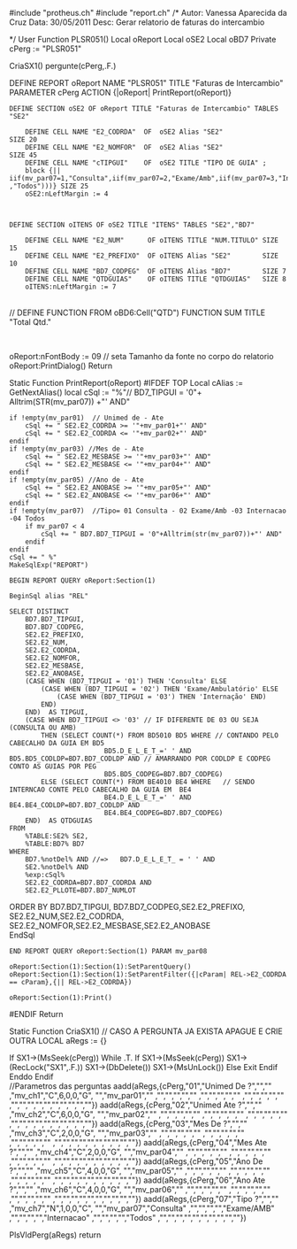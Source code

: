 #include "protheus.ch"
#include "report.ch"
/*
	Autor: Vanessa Aparecida da Cruz
	Data: 30/05/2011
	Desc: Gerar relatorio de faturas do intercambio 
	
*/
User Function PLSR051()
Local oReport
Local oSE2
Local oBD7
Private cPerg := "PLSR051"

CriaSX1()
pergunte(cPerg,.F.)

DEFINE REPORT oReport NAME "PLSR051" TITLE "Faturas de Intercambio" PARAMETER cPerg ACTION {|oReport| PrintReport(oReport)}


	DEFINE SECTION oSE2 OF oReport TITLE "Faturas de Intercambio" TABLES "SE2"
	
		DEFINE CELL NAME "E2_CODRDA"  OF  oSE2 Alias "SE2"             SIZE 20
		DEFINE CELL NAME "E2_NOMFOR"  OF  oSE2 Alias "SE2"             SIZE 45
	    DEFINE CELL NAME "cTIPGUI"    OF  oSE2 TITLE "TIPO DE GUIA" ;
	    block {|| iif(mv_par07=1,"Consulta",iif(mv_par07=2,"Exame/Amb",iif(mv_par07=3,"Internacão" ,"Todos")))} SIZE 25	 
	 	oSE2:nLeftMargin := 4 


  	    
    DEFINE SECTION oITENS OF oSE2 TITLE "ITENS" TABLES "SE2","BD7"
       
     	DEFINE CELL NAME "E2_NUM"	   OF oITENS TITLE "NUM.TITULO" SIZE 15
        DEFINE CELL NAME "E2_PREFIXO"  OF oITENS Alias "SE2"        SIZE 10
        DEFINE CELL NAME "BD7_CODPEG"  OF oITENS Alias "BD7"        SIZE 7
        DEFINE CELL NAME "QTDGUIAS"    OF oITENS TITLE "QTDGUIAS"   SIZE 8
    	oITENS:nLeftMargin := 7


​	  
	 //	DEFINE FUNCTION FROM oBD6:Cell("QTD") FUNCTION SUM TITLE "Total Qtd."   


​		 


oReport:nFontBody := 09  // seta Tamanho da fonte no corpo do relatorio
oReport:PrintDialog()
Return

Static Function PrintReport(oReport)
#IFDEF TOP
	Local cAlias := GetNextAlias()
	local cSql := "%"// BD7_TIPGUI = '0"+ Alltrim(STR(mv_par07)) +"' AND"
	
	if !empty(mv_par01)  // Unimed de - Ate
		cSql += " SE2.E2_CODRDA >= '"+mv_par01+"' AND"
		cSql += " SE2.E2_CODRDA <= '"+mv_par02+"' AND"
	endif	
	if !empty(mv_par03) //Mes de - Ate
		cSql += " SE2.E2_MESBASE >= '"+mv_par03+"' AND"
		cSql += " SE2.E2_MESBASE <= '"+mv_par04+"' AND"
	endif
	if !empty(mv_par05) //Ano de - Ate
		cSql += " SE2.E2_ANOBASE >= '"+mv_par05+"' AND"
		cSql += " SE2.E2_ANOBASE <= '"+mv_par06+"' AND"
	endif 
	if !empty(mv_par07)  //Tipo= 01 Consulta - 02 Exame/Amb -03 Internacao -04 Todos
		if mv_par07 < 4
			cSql += " BD7.BD7_TIPGUI = '0"+Alltrim(str(mv_par07))+"' AND"  
		endif
	endif
	cSql += " %"
	MakeSqlExp("REPORT")
			
	BEGIN REPORT QUERY oReport:Section(1)
	
	BeginSql alias "REL"
	
	SELECT DISTINCT 
		BD7.BD7_TIPGUI,
		BD7.BD7_CODPEG,
		SE2.E2_PREFIXO,
		SE2.E2_NUM,
		SE2.E2_CODRDA,
		SE2.E2_NOMFOR,
		SE2.E2_MESBASE,
		SE2.E2_ANOBASE,	
 		(CASE WHEN (BD7_TIPGUI = '01') THEN 'Consulta' ELSE 
	 		(CASE WHEN (BD7_TIPGUI = '02') THEN 'Exame/Ambulatório' ELSE 
				(CASE WHEN (BD7_TIPGUI = '03') THEN 'Internação' END)
			END)
	  	END)  AS TIPGUI,
	  	(CASE WHEN BD7_TIPGUI <> '03' // IF DIFERENTE DE 03 OU SEJA (CONSULTA OU AMB)
       		THEN (SELECT COUNT(*) FROM BD5010 BD5 WHERE // CONTANDO PELO CABECALHO DA GUIA EM BD5
            				BD5.D_E_L_E_T_=' ' AND BD5.BD5_CODLDP=BD7.BD7_CODLDP AND // AMARRANDO POR CODLDP E CODPEG CONTO AS GUIAS POR PEG
            				BD5.BD5_CODPEG=BD7.BD7_CODPEG) 
        	ELSE (SELECT COUNT(*) FROM BE4010 BE4 WHERE   // SENDO INTERNCAO CONTE PELO CABECALHO DA GUIA EM  BE4
            				BE4.D_E_L_E_T_=' ' AND BE4.BE4_CODLDP=BD7.BD7_CODLDP AND 
            				BE4.BE4_CODPEG=BD7.BD7_CODPEG)  
        END)  AS QTDGUIAS
	FROM 
		%TABLE:SE2% SE2,
		%TABLE:BD7% BD7
	WHERE
	    BD7.%notDel% AND //=>	BD7.D_E_L_E_T_ = ' ' AND
	    SE2.%notDel% AND 
		%exp:cSql% 
		SE2.E2_CODRDA=BD7.BD7_CODRDA AND
		SE2.E2_PLLOTE=BD7.BD7_NUMLOT 

   ORDER BY BD7.BD7_TIPGUI,	BD7.BD7_CODPEG,SE2.E2_PREFIXO,
            SE2.E2_NUM,SE2.E2_CODRDA,
            SE2.E2_NOMFOR,SE2.E2_MESBASE,SE2.E2_ANOBASE  
	EndSql
		
	END REPORT QUERY oReport:Section(1) PARAM mv_par08
	
	oReport:Section(1):Section(1):SetParentQuery()
	oReport:Section(1):Section(1):SetParentFilter({|cParam| REL->E2_CODRDA == cParam},{|| REL->E2_CODRDA})
	
	oReport:Section(1):Print()


#ENDIF
Return

Static Function CriaSX1()  // CASO A PERGUNTA JA EXISTA APAGUE E CRIE OUTRA
LOCAL aRegs	:=	{}

If  SX1->(MsSeek(cPerg))
	While .T.
		If  SX1->(MsSeek(cPerg))
			SX1->(RecLock("SX1",.F.))
			SX1->(DbDelete())
			SX1->(MsUnLock())
		Else
			Exit
		Endif
	Enddo
Endif    
//Parametros das perguntas
aadd(aRegs,{cPerg,"01","Unimed De  ?","",""  	,"mv_ch1","C",6,0,0,"G",	"","mv_par01",""	   		    ,"","","","",""			    ,"","","","",""			        ,"","","","",""					,"","","","","","","","","",""})
aadd(aRegs,{cPerg,"02","Unimed Ate ?","",""	    ,"mv_ch2","C",6,0,0,"G",	"","mv_par02",""	   		    ,"","","","",""			    ,"","","","",""			        ,"","","","",""		   			,"","","","","","","","","",""})
aadd(aRegs,{cPerg,"03","Mes	De	    ?","",""	,"mv_ch3","C",2,0,0,"G",	"","mv_par03",""	   		    ,"","","","",""			    ,"","","","",""			        ,"","","","",""					,"","","","","","","","","",""})
aadd(aRegs,{cPerg,"04","Mes	Ate	    ?","",""	,"mv_ch4","C",2,0,0,"G",	"","mv_par04",""	   		    ,"","","","",""			    ,"","","","",""			        ,"","","","",""					,"","","","","","","","","",""})
aadd(aRegs,{cPerg,"05","Ano De	    ?","",""	,"mv_ch5","C",4,0,0,"G",	"","mv_par05",""	   		    ,"","","","",""			    ,"","","","",""			        ,"","","","",""					,"","","","","","","","","",""})
aadd(aRegs,{cPerg,"06","Ano Ate	    ?","",""	,"mv_ch6","C",4,0,0,"G",	"","mv_par06",""	   		    ,"","","","",""			    ,"","","","",""			        ,"","","","",""					,"","","","","","","","","",""})
aadd(aRegs,{cPerg,"07","Tipo	    ?","",""	,"mv_ch7","N",1,0,0,"C",	"","mv_par07","Consulta"		,"","","","","Exame/AMB"	,"","","","","Internacao"		,"","","","","Todos"	        ,"","","","","","","","","",""})

PlsVldPerg(aRegs)
return